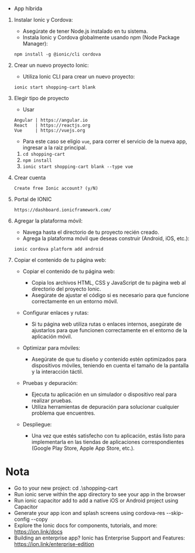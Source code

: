 - App híbrida

1. Instalar Ionic y Cordova:
    * Asegúrate de tener Node.js instalado en tu sistema.
    * Instala Ionic y Cordova globalmente usando npm (Node Package Manager):
    
    `npm install -g @ionic/cli cordova`

2. Crear un nuevo proyecto Ionic:
    * Utiliza Ionic CLI para crear un nuevo proyecto:    
    
    `ionic start shopping-cart blank`

3. Elegir tipo de proyecto
    * Usar
    
    ```
    Angular | https://angular.io
    React   | https://reactjs.org
    Vue     | https://vuejs.org
    ```
    - Para este caso se eligio `vue`, para correr el servicio de la nueva app, ingresar a la raiz principal. 
    1. `cd shopping-cart`
    2. `npm install`
    3. `ionic start shopping-cart blank --type vue` 


4. Crear cuenta
    ```
    Create free Ionic account? (y/N) 
    ```

5. Portal de IONIC
    
    ```
    https://dashboard.ionicframework.com/
    ```

6. Agregar la plataforma móvil:
    - Navega hasta el directorio de tu proyecto recién creado.
    - Agrega la plataforma móvil que deseas construir (Android, iOS, etc.):
    
   `ionic cordova platform add android`

7. Copiar el contenido de tu página web:

    * Copiar el contenido de tu página web:
        - Copia los archivos HTML, CSS y JavaScript de tu página web al directorio del proyecto Ionic.
        - Asegúrate de ajustar el código si es necesario para que funcione correctamente en un entorno móvil.

    * Configurar enlaces y rutas:
        - Si tu página web utiliza rutas o enlaces internos, asegúrate de ajustarlos para que funcionen correctamente en el entorno de la aplicación móvil.

    * Optimizar para móviles:
        - Asegúrate de que tu diseño y contenido estén optimizados para dispositivos móviles, teniendo en cuenta el tamaño de la pantalla y la interacción táctil.

    * Pruebas y depuración:
        - Ejecuta tu aplicación en un simulador o dispositivo real para realizar pruebas.
        - Utiliza herramientas de depuración para solucionar cualquier problema que encuentres.

    * Despliegue:
        - Una vez que estés satisfecho con tu aplicación, estás listo para implementarla en las tiendas de aplicaciones correspondientes (Google Play Store, Apple App Store, etc.).


# Nota
- Go to your new project: cd .\shopping-cart
- Run ionic serve within the app directory to see your app in the browser
- Run ionic capacitor add to add a native iOS or Android project using Capacitor
- Generate your app icon and splash screens using cordova-res --skip-config --copy
- Explore the Ionic docs for components, tutorials, and more: https://ion.link/docs
- Building an enterprise app? Ionic has Enterprise Support and Features: https://ion.link/enterprise-edition 